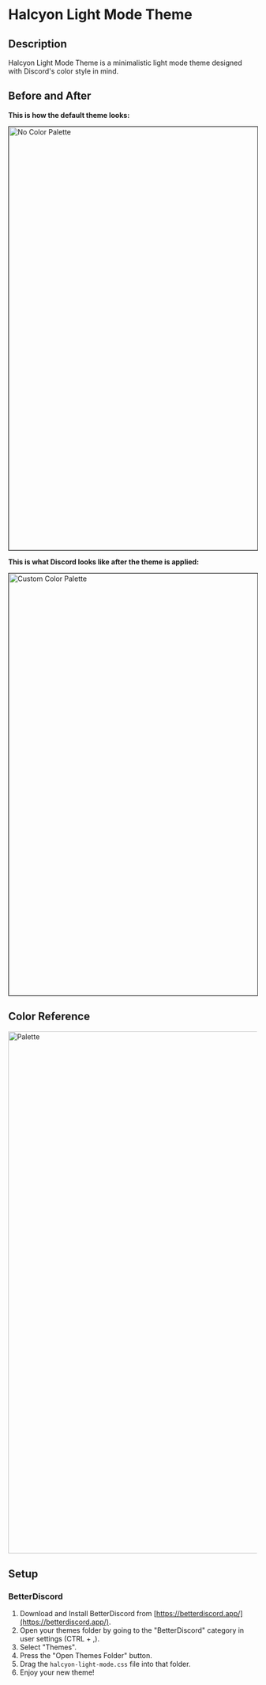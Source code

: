 # Halcyon Light Mode Theme

## Description

Halcyon Light Mode Theme is a minimalistic light mode theme designed with Discord's color style in mind.

## Before and After

**This is how the default theme looks:**

<img width="856" alt="No Color Palette" src="https://github.com/cheternal7890/Halcyon-Light/assets/157067093/02c7fb8a-8608-420f-8110-f7168f6d4986" border = "1">

<br />

**This is what Discord looks like after the theme is applied:**

<img width="853" alt="Custom Color Palette" src="https://github.com/cheternal7890/Halcyon-Light/assets/157067093/3524a307-1ef7-4d8a-80b5-ca8eb94038e4" border = "1">

## Color Reference
<a href="https://coolors.co/eef4fe-fd9c2a-cc720c-c2d9ff-bbcbf2-274782-000000">
  <img width="1055" alt="Palette" src="https://github.com/cheternal7890/Halcyon-Light/assets/157067093/763e06ac-828a-428b-96f1-a71445da813e">
</a>


## Setup

### BetterDiscord

1. Download and Install BetterDiscord from [https://betterdiscord.app/](https://betterdiscord.app/).
2. Open your themes folder by going to the "BetterDiscord" category in user settings (CTRL + ,).
3. Select "Themes".
4. Press the "Open Themes Folder" button.
5. Drag the `halcyon-light-mode.css` file into that folder.
6. Enjoy your new theme!

